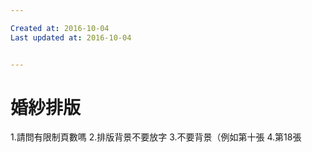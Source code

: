```yaml
---

Created at: 2016-10-04
Last updated at: 2016-10-04


---
```


# 婚紗排版


1.請問有限制頁數嗎
2.排版背景不要放字
3.不要背景（例如第十張
4.第18張

